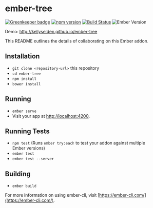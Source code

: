# ember-tree

[![Greenkeeper badge](https://badges.greenkeeper.io/kellyselden/ember-tree.svg)](https://greenkeeper.io/)
[![npm version](https://badge.fury.io/js/ember-tree.svg)](https://badge.fury.io/js/ember-tree)
[![Build Status](https://travis-ci.org/kellyselden/ember-tree.svg?branch=master)](https://travis-ci.org/kellyselden/ember-tree)
![Ember Version](https://embadge.io/v1/badge.svg?start=1.13.0)

Demo: http://kellyselden.github.io/ember-tree

This README outlines the details of collaborating on this Ember addon.

## Installation

* `git clone <repository-url>` this repository
* `cd ember-tree`
* `npm install`
* `bower install`

## Running

* `ember serve`
* Visit your app at [http://localhost:4200](http://localhost:4200).

## Running Tests

* `npm test` (Runs `ember try:each` to test your addon against multiple Ember versions)
* `ember test`
* `ember test --server`

## Building

* `ember build`

For more information on using ember-cli, visit [https://ember-cli.com/](https://ember-cli.com/).
